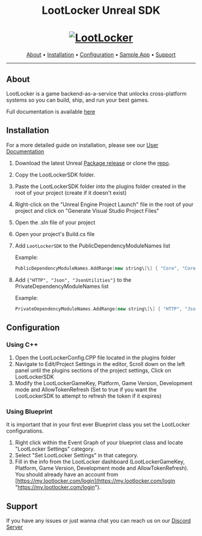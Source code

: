 <h1 align="center">LootLocker Unreal SDK</h1>

<h1 align="center">
  <a href="https://www.lootlocker.io/"><img src="https://s3.eu-west-1.amazonaws.com/cdn.lootlocker.io/public/lootlocker-github-bg.png" alt="LootLocker"></a>
</h1>

<p align="center">
  <a href="#about">About</a> •
  <a href="#Installation">Installation</a> •
  <a href="#configuration">Configuration</a> •
  <a href="#sample-app">Sample App</a> •
  <a href="#support">Support</a>
</p>

---

## About

LootLocker is a game backend-as-a-service that unlocks cross-platform systems so you can build, ship, and run your best games.

Full documentation is available [here](https://docs.lootlocker.com/)

## Installation

For a more detailed guide on installation, please see our [User Documentation](https://docs.lootlocker.com/getting-started/unreal-tutorials/getting-started-with-unreal)

1. Download the latest Unreal [Package release](https://github.com/LootLocker/unreal-sdk/releases) or clone the [repo](https://github.com/LootLocker/unreal-sdk/releases).
2. Copy the LootLockerSDK folder.
3. Paste the LootLockerSDK folder into the plugins folder created in the root of your project (create if it doesn't exist)
4. Right-click on the "Unreal Engine Project Launch" file in the root of your project and click on "Generate Visual Studio Project Files"
5. Open the .sln file of your project
6. Open your project's Build.cs file
7. Add `LootLockerSDK` to the PublicDependencyModuleNames list

    Example: 
    ```cpp
    PublicDependencyModuleNames.AddRange(new string\[\] { "Core", "CoreUObject", "Engine", "InputCore", "LootLockerSDK" });
    ```
8. Add `{"HTTP", "Json", "JsonUtilities"}` to the PrivateDependencyModuleNames list

    Example: 
    ```cpp
    PrivateDependencyModuleNames.AddRange(new string\[\] { "HTTP", "Json", "JsonUtilities" });
    ```

## Configuration

### Using C++

1. Open the LootLockerConfig.CPP file located in the plugins folder
2. Navigate to Edit/Project Settings in the editor, Scroll down on the left panel until the plugins sections of the project settings, Click on LootLockerSDK
3. Modify the LootLockerGameKey, Platform, Game Version, Development mode and AllowTokenRefresh (Set to true if you want the LootLockerSDK to attempt to refresh the token if it expires)

### Using Blueprint

It is important that in your first ever Blueprint class you set the LootLocker configurations.

1. Right click within the Event Graph of your blueprint class and locate "LootLocker Settings" category.
2. Select "Set LootLocker Settings" in that category.
3. Fill in the info from the LootLocker dashboard (LootLockerGameKey, Platform, Game Version, Development mode and AllowTokenRefresh). You should already have an account from [https://my.lootlocker.com/login](https://my.lootlocker.com/login "https://my.lootlocker.com/login").

## Support

If you have any issues or just wanna chat you can reach us on our [Discord Server](https://discord.lootlocker.com/)